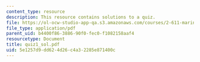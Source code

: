 ```yaml
---
content_type: resource
description: This resource contains solutions to a quiz.
file: https://ol-ocw-studio-app-qa.s3.amazonaws.com/courses/2-611-marine-power-and-propulsion-fall-2006/5e1257d9dd624d26c4a32285e871400c_quiz1_sol.pdf
file_type: application/pdf
parent_uid: b4400f86-3886-90f0-fec0-f1082158aaf4
resourcetype: Document
title: quiz1_sol.pdf
uid: 5e1257d9-dd62-4d26-c4a3-2285e871400c
---
```


